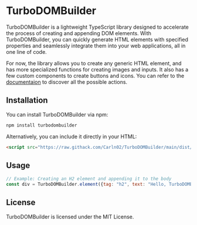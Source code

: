 # TurboDOMBuilder
TurboDOMBuilder is a lightweight TypeScript library designed to accelerate the process of creating and appending DOM elements. With TurboDOMBuilder, you can quickly generate HTML elements with specified properties and seamlessly integrate them into your web applications, all in one line of code.

For now, the library allows you to create any generic HTML element, and has more specialized functions for creating images and inputs. It also has a few custom components to create buttons and icons. You can refer to the [documentaion](https://carln02.github.io/TurboDOMBuilder/) to discover all the possible actions.

## Installation

You can install TurboDOMBuilder via npm:

```bash
npm install turbodombuilder
```

Alternatively, you can include it directly in your HTML:

```html
<script src="https://raw.githack.com/Carln02/TurboDOMBuilder/main/dist/turbodombuilder.js"></script>
```

## Usage
```javascript
// Example: Creating an H2 element and appending it to the body
const div = TurboDOMBuilder.element({tag: "h2", text: "Hello, TurboDOMBuilder!", parent: document.body});
```

## License
TurboDOMBuilder is licensed under the MIT License.

